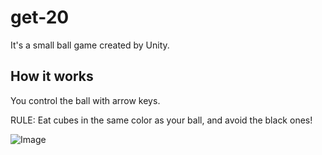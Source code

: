 # get-20

It's a small ball game created by Unity.

## How it works

You control the ball with arrow keys.

RULE: Eat cubes in the same color as your ball, and avoid the black ones!

![Image](https://imgur.com/XMHjPH5.png)
